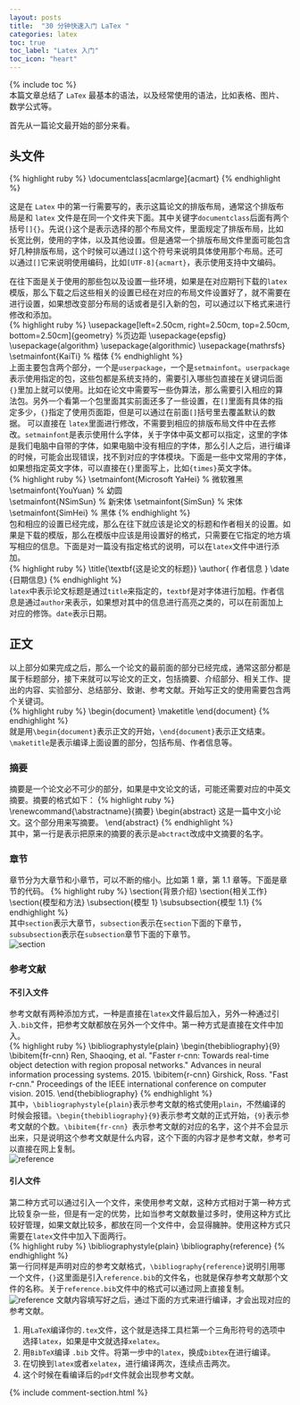 ```yaml
---
layout: posts
title:  "30 分钟快速入门 LaTex "
categories: latex
toc: true
toc_label: "Latex 入门"
toc_icon: "heart"
---
```

{% include toc %}   
本篇文章总结了 `LaTex` 最基本的语法，以及经常使用的语法，比如表格、图片、数学公式等。

首先从一篇论文最开始的部分来看。
## 头文件
{% highlight ruby %}
\documentclass[acmlarge]{acmart}
{% endhighlight %} 

这是在 `Latex` 中的第一行需要写的，表示这篇论文的排版布局，通常这个排版布局是和 `latex` 文件是在同一个文件夹下面。其中关键字`documentclass`后面有两个括号`[]{}`。先说`{}`这个是表示选择的那个布局文件，里面规定了排版布局，比如长宽比例，使用的字体，以及其他设置。但是通常一个排版布局文件里面可能包含好几种排版布局，这个时候可以通过`[]`这个符号来说明具体使用那个布局。还可以通过`[]`它来说明使用编码，比如`[UTF-8]{acmart}`，表示使用支持中文编码。

在往下面是关于使用的那些包以及设置一些环境，如果是在对应期刊下载的`latex`模版，那么下载之后这些相关的设置已经在对应的布局文件设置好了，就不需要在进行设置，如果想改变部分布局的话或者是引入新的包，可以通过以下格式来进行修改和添加。  
{% highlight ruby %}
\usepackage[left=2.50cm, right=2.50cm, top=2.50cm, bottom=2.50cm]{geometry} %页边距
\usepackage{epsfig}
\usepackage{algorithm}
\usepackage{algorithmic}
\usepackage{mathrsfs}
\setmainfont{KaiTi}    % 楷体
{% endhighlight %}   
上面主要包含两个部分，一个是`userpackage`，一个是`setmainfont`。`userpackage`表示使用指定的包，这些包都是系统支持的，需要引入哪些包直接在关键词后面`{}`里加上就可以使用。比如在论文中需要写一些伪算法，那么需要引入相应的算法包。另外一个看第一个包里面其实前面还多了一些设置，在`[]`里面有具体的指定多少，`{}`指定了使用页面距，但是可以通过在前面`[]`括号里去覆盖默认的数据。
可以直接在 `latex`里面进行修改，不需要到相应的排版布局文件中在去修改。`setmainfont`是表示使用什么字体，关于字体中英文都可以指定，这里的字体是我们电脑中自带的字体，如果电脑中没有相应的字体，那么引人之后，进行编译的时候，可能会出现错误，找不到对应的字体模块。下面是一些中文常用的字体，如果想指定英文字体，可以直接在`{}`里面写上，比如`{times}`英文字体。  
{% highlight ruby %}
\setmainfont{Microsoft YaHei}  % 微软雅黑
\setmainfont{YouYuan}  % 幼圆    
\setmainfont{NSimSun}  % 新宋体
\setmainfont{SimSun}   % 宋体
\setmainfont{SimHei}   % 黑体
{% endhighlight %}    
包和相应的设置已经完成，那么在往下就应该是论文的标题和作者相关的设置。如果是下载的模版，那么在模版中应该是用设置好的格式，只需要在它指定的地方填写相应的信息。下面是对一篇没有指定格式的说明，可以在`latex`文件中进行添加。  
{% highlight ruby %}
\title{\textbf{这是论文的标题}}
\author{ 作者信息 }
\date {日期信息}
{% endhighlight %}     
`latex`中表示论文标题是通过`title`来指定的，`textbf`是对字体进行加粗。作者信息是通过`author`来表示，如果想对其中的信息进行高亮之类的，可以在前面加上对应的修饰。`date`表示日期。
## 正文
以上部分如果完成之后，那么一个论文的最前面的部分已经完成，通常这部分都是属于标题部分，接下来就可以写论文的正文，包括摘要、介绍部分、相关工作、提出的内容、实验部分、总结部分、致谢、参考文献。开始写正文的使用需要包含两个关键词。  
{% highlight ruby %}
\begin{document}
    \maketitle
\end{document}
{% endhighlight %}  
就是用`\begin{document}`表示正文的开始，`\end{document}`表示正文结束。`\maketitle`是表示编译上面设置的部分，包括布局、作者信息等。

### 摘要
摘要是一个论文必不可少的部分，如果是中文论文的话，可能还需要对应的中英文摘要。摘要的格式如下：
{% highlight ruby %}
\renewcommand{\abstractname}{摘要} 
\begin{abstract}
这是一篇中文小论文。这个部分用来写摘要。
\end{abstract}
{% endhighlight %}  
其中，第一行是表示把原来的摘要的表示是`abctract`改成中文摘要的名字。

### 章节
章节分为大章节和小章节，可以不断的缩小。比如第 1 章，第 1.1 章等。下面是章节的代码。
{% highlight ruby %}
\section{背景介绍}
\section{相关工作}
\section{模型和方法}
\subsection{模型 1}
\subsubsection{模型 1.1}
{% endhighlight %}  
其中`section`表示大章节，`subsection`表示在`section`下面的下章节，`subsubsection`表示在`subsection`章节下面的下章节。  
<img src="{{ '/assets/images/latex/section.jpg' }}" alt="section"/>

### 参考文献
#### 不引入文件
参考文献有两种添加方式，一种是直接在`latex`文件最后加入，另外一种通过引入`.bib`文件，把参考文献都放在另外一个文件中。第一种方式是直接在文件中加入。    
{% highlight ruby %}
\bibliographystyle{plain}
\begin{thebibliography}{9}
\bibitem{fr-cnn} 
Ren, Shaoqing, et al. "Faster r-cnn: Towards real-time object detection with region proposal networks." Advances in neural information processing systems. 2015.
\bibitem{r-cnn} 
Girshick, Ross. "Fast r-cnn." Proceedings of the IEEE international conference on computer vision. 2015.
\end{thebibliography}
{% endhighlight %}  
其中，`\bibliographystyle{plain}`表示参考文献的格式使用`plain`，不然编译的时候会报错。`\begin{thebibliography}{9}`表示参考文献的正式开始，`{9}`表示参考文献的个数。`\bibitem{fr-cnn} `表示参考文献的对应的名字，这个并不会显示出来，只是说明这个参考文献是什么内容，这个下面的内容才是参考文献，参考可以直接在网上复制。  
<img src="{{ '/assets/images/latex/reference.jpg' }}" alt="reference"/>
#### 引人文件
第二种方式可以通过引入一个文件，来使用参考文献，这种方式相对于第一种方式比较复杂一些，但是有一定的优势，比如当参考文献数量过多时，使用这种方式比较好管理，如果文献比较多，都放在同一个文件中，会显得臃肿。使用这种方式只需要在`latex`文件中加入下面两行。  
{% highlight ruby %}
\bibliographystyle{plain}
\bibliography{reference}
{% endhighlight %}   
第一行同样是声明对应的参考文献格式，`\bibliography{reference}`说明引用哪一个文件，`{}`这里面是引入`reference.bib`的文件名，也就是保存参考文献那个文件的名称。关于`reference.bib`文件中的格式可以通过网上直接复制。  
<img src="{{ '/assets/images/latex/reference2.jpg' }}" alt="reference"/>
文献内容填写好之后，通过下面的方式来进行编译，才会出现对应的参考文献。  
1. 用`LaTeX`编译你的`.tex`文件，这个就是选择工具栏第一个三角形符号的选项中选择`latex`，如果是中文就选择`xelatex`。  
2. 用`BibTeX`编译 `.bib` 文件。将第一步中的`latex`，换成`bibtex`在进行编译。  
3. 在切换到`latex`或者`xelatex`，进行编译两次，连续点击两次。  
4. 这个时候在看编译后的`pdf`文件就会出现参考文献。  

{% include comment-section.html %}



